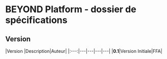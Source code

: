 # BEYOND Platform - dossier de spécifications

## Version

|Version |Description|Auteur|
|:---:|---|---|---|---|
|**0.1**|Version Initiale|FFA|
